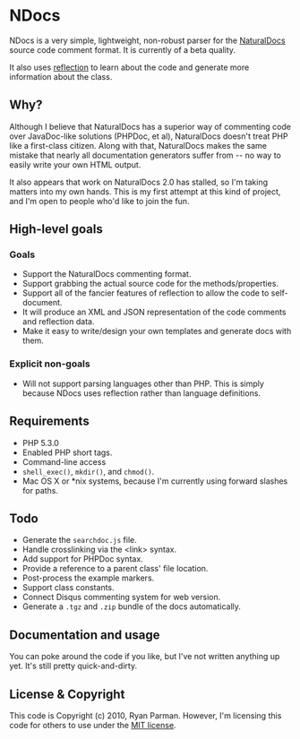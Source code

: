 # NDocs

NDocs is a very simple, lightweight, non-robust parser for the [NaturalDocs](http://naturaldocs.org) source code comment format. It is currently of a beta quality.

It also uses [reflection](http://php.net/reflection) to learn about the code and generate more information about the class.

## Why?

Although I believe that NaturalDocs has a superior way of commenting code over JavaDoc-like solutions (PHPDoc, et al), NaturalDocs doesn't treat PHP like a first-class citizen. Along with that, NaturalDocs makes the same mistake that nearly all documentation generators suffer from -- no way to easily write your own HTML output.

It also appears that work on NaturalDocs 2.0 has stalled, so I'm taking matters into my own hands. This is my first attempt at this kind of project, and I'm open to people who'd like to join the fun.

## High-level goals

### Goals

* Support the NaturalDocs commenting format.
* Support grabbing the actual source code for the methods/properties.
* Support all of the fancier features of reflection to allow the code to self-document.
* It will produce an XML and JSON representation of the code comments and reflection data.
* Make it easy to write/design your own templates and generate docs with them.

### Explicit non-goals

* Will not support parsing languages other than PHP. This is simply because NDocs uses reflection rather than language definitions.

## Requirements

* PHP 5.3.0
* Enabled PHP short tags.
* Command-line access
* `shell_exec()`, `mkdir()`, and `chmod()`.
* Mac OS X or *nix systems, because I'm currently using forward slashes for paths.

## Todo

* Generate the `searchdoc.js` file.
* Handle crosslinking via the &lt;link> syntax.
* Add support for PHPDoc syntax.
* Provide a reference to a parent class' file location.
* Post-process the example markers.
* Support class constants.
* Connect Disqus commenting system for web version.
* Generate a `.tgz` and `.zip` bundle of the docs automatically.

## Documentation and usage

You can poke around the code if you like, but I've not written anything up yet. It's still pretty quick-and-dirty.

## License & Copyright

This code is Copyright (c) 2010, Ryan Parman. However, I'm licensing this code for others to use under the [MIT license](http://www.opensource.org/licenses/mit-license.php).
